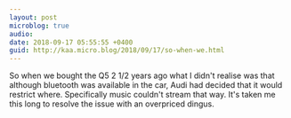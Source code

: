 ```yaml
---
layout: post
microblog: true
audio: 
date: 2018-09-17 05:55:55 +0400
guid: http://kaa.micro.blog/2018/09/17/so-when-we.html
---
```

So when we bought the Q5 2 1/2 years ago what I didn't realise was that although bluetooth was available in the car, Audi had decided that it would restrict where. Specifically music couldn't stream that way. It's taken me this long to resolve the issue with an overpriced dingus.
